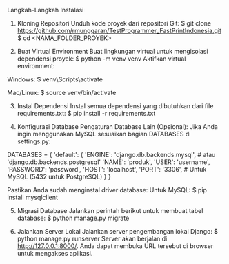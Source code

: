 Langkah-Langkah Instalasi

1. Kloning Repositori
Unduh kode proyek dari repositori Git:
$ git clone https://github.com/rmunggaran/TestProgrammer_FastPrintIndonesia.git
$ cd <NAMA_FOLDER_PROYEK>

2. Buat Virtual Environment
Buat lingkungan virtual untuk mengisolasi dependensi proyek:
$ python -m venv venv
Aktifkan virtual environment:

Windows:
$ venv\Scripts\activate

Mac/Linux:
$ source venv/bin/activate

3. Instal Dependensi
Instal semua dependensi yang dibutuhkan dari file requirements.txt:
$ pip install -r requirements.txt

4. Konfigurasi Database
Pengaturan Database Lain (Opsional):
Jika Anda ingin menggunakan MySQL sesuaikan bagian DATABASES di settings.py:

DATABASES = {
    'default': {
        'ENGINE': 'django.db.backends.mysql',  # atau 'django.db.backends.postgresql'
        'NAME': 'produk',
        'USER': 'username',
        'PASSWORD': 'password',
        'HOST': 'localhost',
        'PORT': '3306',  # Untuk MySQL (5432 untuk PostgreSQL)
    }
}

Pastikan Anda sudah menginstal driver database:
Untuk MySQL:
$ pip install mysqlclient

5. Migrasi Database
Jalankan perintah berikut untuk membuat tabel database:
$ python manage.py migrate

7. Jalankan Server Lokal
Jalankan server pengembangan lokal Django:
$ python manage.py runserver
Server akan berjalan di http://127.0.0.1:8000/. Anda dapat membuka URL tersebut di browser untuk mengakses aplikasi.